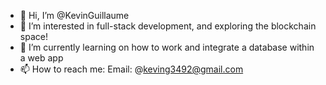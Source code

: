 - 👋 Hi, I’m @KevinGuillaume
- 👀 I’m interested in full-stack development, and exploring the blockchain space!
- 🌱 I’m currently learning on how to work and integrate a database within a web app
- 📫 How to reach me: Email: @keving3492@gmail.com

<!---
KevinGuillaume/KevinGuillaume is a ✨ special ✨ repository because its `README.md` (this file) appears on your GitHub profile.
You can click the Preview link to take a look at your changes.
--->
